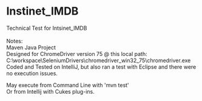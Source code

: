 # Instinet_IMDB

Technical Test for Intsinet_IMDB<br/>
<br/>
Notes:<br/>
Maven Java Project<br/>
Designed for ChromeDriver version 75 @ this local path: C:\workspace\SeleniumDrivers\chromedriver_win32_75\chromedriver.exe<br/>
Coded and Tested on IntelliJ, but also ran a test with Eclipse and there were no execution issues.<br/>

May execute from Command Line with 'mvn test'<br/>
Or from Intellij with Cukes plug-ins.